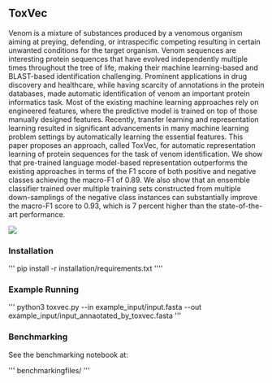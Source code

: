 ## ToxVec

Venom is a mixture of substances produced by a venomous organism aiming at preying, defending, or intraspecific competing resulting in certain unwanted conditions for the target organism. Venom sequences are interesting  protein sequences that have evolved independently multiple times throughout the tree of life, making their machine learning-based and BLAST-based identification challenging. Prominent applications in drug discovery and healthcare, while having scarcity of annotations in the protein databases, made automatic identification of venom an important protein informatics task. Most of the existing machine learning approaches rely on engineered features, where the predictive model is trained on top of those manually designed features. Recently, transfer learning and representation learning resulted in significant advancements in many machine learning problem settings by automatically learning the essential features. This paper proposes an approach, called ToxVec, for automatic representation learning of protein sequences for the task of venom identification. We show that pre-trained language model-based representation outperforms the existing approaches in terms of the F1 score of both positive and negative classes achieving the macro-F1 of 0.89. We also show that an ensemble classifier trained over multiple training sets constructed from multiple down-samplings of the negative class instances can substantially improve the macro-F1 score to 0.93, which is 7 percent higher than the state-of-the-art performance.

<image src='toxvec.png'/>


### Installation

'''
pip install -r installation/requirements.txt
''''



### Example Running

'''
python3 toxvec.py --in example_input/input.fasta --out example_input/input_annaotated_by_toxvec.fasta
'''

### Benchmarking

See the benchmarking notebook at:

'''
benchmarkingfiles/
'''
